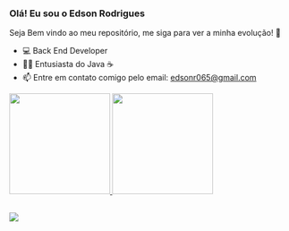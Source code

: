### Olá! Eu sou o Edson Rodrigues
Seja Bem vindo ao meu repositório, me siga para ver a minha evolução! 🤟



- 💻 Back End Developer
- 👨‍💻 Entusiasta do Java ☕
- 📫 Entre em contato comigo pelo email: edsonr065@gmail.com

<div>
  <a href="https://github.com/yedsrjr">
  <img height="180em" src="https://github-readme-stats.vercel.app/api?username=yedsrjr&show_icons=true&theme=radical&include_all_commits=true&count_private=true"/>
  <img height="180em" src="https://github-readme-stats.vercel.app/api/top-langs/?username=yedsrjr&layout=compact&langs_count=7&theme=radical"/>
</div>

##
 <div>
   <a href="https://www.linkedin.com/in/edson-rodrigues-a7a367205/" target="_blank"><img src="https://img.shields.io/badge/-LinkedIn-%230077B5?style=for-the-badge&logo=linkedin&logoColor=white" target="_blank"></a> 
  </div>
